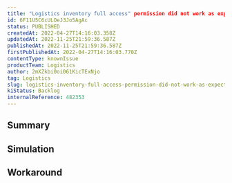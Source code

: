 ```yaml
---
title: "Logistics inventory full access" permission did not work as expected
id: 6F11U5C6cULOeJ3Jo5AgAc
status: PUBLISHED
createdAt: 2022-04-27T14:16:03.358Z
updatedAt: 2022-11-25T21:59:36.587Z
publishedAt: 2022-11-25T21:59:36.587Z
firstPublishedAt: 2022-04-27T14:16:03.770Z
contentType: knownIssue
productTeam: Logistics
author: 2mXZkbi0oi061KicTExNjo
tag: Logistics
slug: logistics-inventory-full-access-permission-did-not-work-as-expected
kiStatus: Backlog
internalReference: 482353
---
```


## Summary



## Simulation



## Workaround



